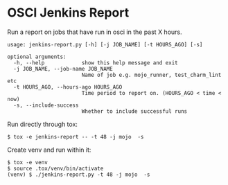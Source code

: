 # OSCI Jenkins Report

Run a report on jobs that have run in osci in the past X hours.

```
usage: jenkins-report.py [-h] [-j JOB_NAME] [-t HOURS_AGO] [-s]

optional arguments:
  -h, --help            show this help message and exit
  -j JOB_NAME, --job-name JOB_NAME
                        Name of job e.g. mojo_runner, test_charm_lint etc
  -t HOURS_AGO, --hours-ago HOURS_AGO
                        Time period to report on. (HOURS_AGO < time < now)
  -s, --include-success
                        Whether to include successful runs
```

Run directly through tox:

```
$ tox -e jenkins-report -- -t 48 -j mojo  -s
```

Create venv and run within it:

```
$ tox -e venv
$ source .tox/venv/bin/activate
(venv) $ ./jenkins-report.py -t 48 -j mojo  -s
```

